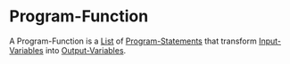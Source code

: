 # Program-Function

A Program-Function is a [List](60008.md) of [Program-Statements](250000007.md) that transform [Input-Variables]() into [Output-Variables]().